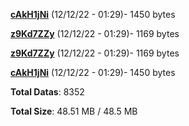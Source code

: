 [**cAkH1jNi**](/data/cAkH1jNi.txt) (12/12/22 - 01:29)- 1450 bytes

[**z9Kd7ZZy**](/data/z9Kd7ZZy.txt) (12/12/22 - 01:29)- 1169 bytes

[**z9Kd7ZZy**](/data/z9Kd7ZZy.txt) (12/12/22 - 01:29)- 1169 bytes

[**cAkH1jNi**](/data/cAkH1jNi.txt) (12/12/22 - 01:29)- 1450 bytes

**Total Datas**: 8352

**Total Size**: 48.51 MB / 48.5 MB